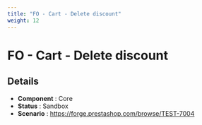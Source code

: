 ```yaml
---
title: "FO - Cart - Delete discount"
weight: 12
---
```


# FO - Cart - Delete discount
## Details
* **Component** : Core
* **Status** : Sandbox
* **Scenario** : https://forge.prestashop.com/browse/TEST-7004
